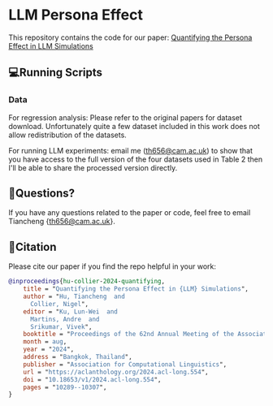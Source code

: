 # LLM Persona Effect 
This repository contains the code for our paper: [Quantifying the Persona Effect in LLM Simulations](https://aclanthology.org/2024.acl-long.554.pdf)

## 💻Running Scripts

### Data
For regression analysis: Please refer to the original papers for dataset download. Unfortunately quite a few dataset included in this work does not allow redistribution of the datasets.

For running LLM experiments: email me (th656@cam.ac.uk) to show that you have access to the full version of the four datasets used in Table 2 then I'll be able to share the processed version directly.

## 🤔Questions?
If you have any questions related to the paper or code, feel free to email Tiancheng {th656@cam.ac.uk}.

## 🔗Citation
Please cite our paper if you find the repo helpful in your work:
```bibtex
@inproceedings{hu-collier-2024-quantifying,
    title = "Quantifying the Persona Effect in {LLM} Simulations",
    author = "Hu, Tiancheng  and
      Collier, Nigel",
    editor = "Ku, Lun-Wei  and
      Martins, Andre  and
      Srikumar, Vivek",
    booktitle = "Proceedings of the 62nd Annual Meeting of the Association for Computational Linguistics (Volume 1: Long Papers)",
    month = aug,
    year = "2024",
    address = "Bangkok, Thailand",
    publisher = "Association for Computational Linguistics",
    url = "https://aclanthology.org/2024.acl-long.554",
    doi = "10.18653/v1/2024.acl-long.554",
    pages = "10289--10307",
}

```
